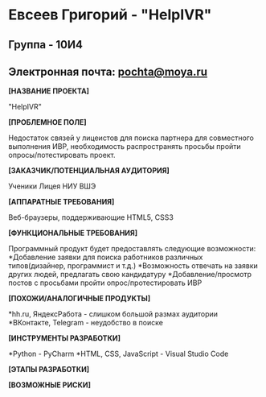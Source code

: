 # Евсеев Григорий - "HelpIVR"
## Группа - 10И4
## Электронная почта: pochta@moya.ru

**[НАЗВАНИЕ ПРОЕКТА]**

"HelpIVR"

**[ПРОБЛЕМНОЕ ПОЛЕ]**

Недостаток связей у лицеистов для поиска партнера для совместного выполнения ИВР, необходимость распространять просьбы пройти опросы/потестировать проект.

**[ЗАКАЗЧИК/ПОТЕНЦИАЛЬНАЯ АУДИТОРИЯ]**

Ученики Лицея НИУ ВШЭ

**[АППАРАТНЫЕ ТРЕБОВАНИЯ]**

Веб-браузеры, поддерживающие HTML5, CSS3

**[ФУНКЦИОНАЛЬНЫЕ ТРЕБОВАНИЯ]**

Программный продукт будет предоставлять следующие возможности:
*Добавление заявки для поиска работников различных типов(дизайнер, программист и т.д.)
*Возможность отвечать на заявки других людей, предлагать свою кандидатуру
*Добавление/просмотр постов с просьбами пройти опрос/протестировать ИВР

**[ПОХОЖИ/АНАЛОГИЧНЫЕ ПРОДУКТЫ]**

*hh.ru, ЯндексРабота - слишком большой размах аудитории
*ВКонтакте, Telegram - неудобство в поиске

**[ИНСТРУМЕНТЫ РАЗРАБОТКИ]**


*Python - PyCharm
*HTML, CSS, JavaScript - Visual Studio Code

**[ЭТАПЫ РАЗРАБОТКИ]**

**[ВОЗМОЖНЫЕ РИСКИ]**
